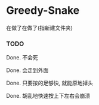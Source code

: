 # Greedy-Snake

在做了在做了(指新建文件夹)

### TODO

Done. 不会死 

Done. 会走到外面

Done. 只要按的足够快, 就能原地掉头

Done. 胡乱地快速按上下左右会崩溃